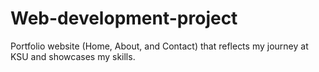 # Web-development-project
Portfolio website (Home, About, and Contact) that reflects my journey at KSU and showcases my skills.
